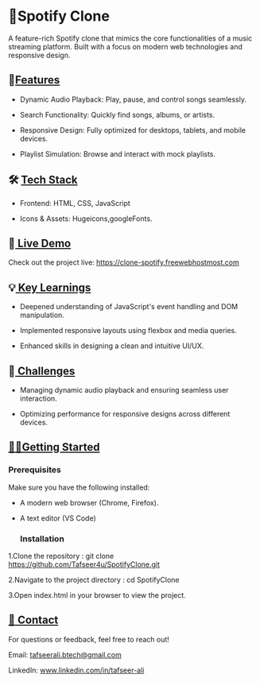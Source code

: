 # 🎵Spotify Clone

A feature-rich Spotify clone that mimics the core functionalities of a music streaming platform. Built with a focus on modern web technologies and responsive design.

🌟<u>Features</u>
---

- Dynamic Audio Playback: Play, pause, and control songs seamlessly.

- Search Functionality: Quickly find songs, albums, or artists.

- Responsive Design: Fully optimized for desktops, tablets, and mobile devices.

- Playlist Simulation: Browse and interact with mock playlists.


🛠️ <u>Tech Stack</u>
---

- Frontend: HTML, CSS, JavaScript

- Icons & Assets: Hugeicons,googleFonts.

🚀<u> Live Demo</u>
---

Check out the project live: https://clone-spotify.freewebhostmost.com

💡<u> Key Learnings</u>
---

- Deepened understanding of JavaScript's event handling and DOM manipulation.

- Implemented responsive layouts using flexbox and media queries.

- Enhanced skills in designing a clean and intuitive UI/UX.

🚧<u> Challenges</u>
---
- Managing dynamic audio playback and ensuring seamless user interaction.

- Optimizing performance for responsive designs across different devices.

<u>🧑‍💻Getting Started</u>
---

### Prerequisites

Make sure you have the following installed:

- A modern web browser (Chrome, Firefox).
- A text editor (VS Code)
  
  ### Installation
  
1.Clone the repository : git clone https://github.com/Tafseer4u/SpotifyClone.git

2.Navigate to the project directory : cd SpotifyClone  

3.Open index.html in your browser to view the project.

<u>📨 Contact</u>
---

For questions or feedback, feel free to reach out!

Email: tafseerali.btech@gmail.com

LinkedIn: www.linkedin.com/in/tafseer-ali


